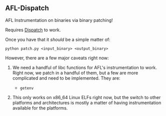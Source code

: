 AFL-Dispatch
------------

AFL Instrumentation on binaries via binary patching!


Requires [Dispatch](https://github.com/isislab/dispatch) to work.

Once you have that it _should_ be a simple matter of:

`python patch.py <input_binary> <output_binary>`


However, there are a few major caveats right now:

1. We need a handful of libc functions for AFL's instrumentation to work. Right now, we patch in a handful of them, but a few are more complicated and need to be implemented. They are:
    - `getenv`

2. This only works on x86\_64 Linux ELFs right now, but the switch to other platforms and architectures is mostly a matter of having instrumentation available for the platforms. 

